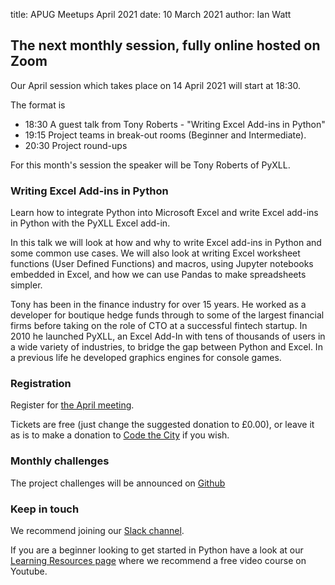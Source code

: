 title: APUG Meetups April 2021
date:  10 March 2021
author: Ian Watt

## The next monthly session, fully online hosted on Zoom 

Our April session which takes place on 14 April 2021 will start at 18:30. 

The format is 

* 18:30 A guest talk from Tony Roberts - "Writing Excel Add-ins in Python"
* 19:15 Project teams in break-out rooms (Beginner and Intermediate). 
* 20:30 Project round-ups


For this month's session the speaker will be Tony Roberts of PyXLL. 

### Writing Excel Add-ins in Python

Learn how to integrate Python into Microsoft Excel and write Excel add-ins in Python with the PyXLL Excel add-in.

In this talk we will look at how and why to write Excel add-ins in Python and some common use cases. We will also look at writing Excel worksheet functions (User Defined Functions) and macros, using Jupyter notebooks embedded in Excel, and how we can use Pandas to make spreadsheets simpler.

Tony has been in the finance industry for over 15 years. He worked as a developer for boutique hedge funds through to some of the largest financial firms before taking on the role of CTO at a successful fintech startup. In 2010 he launched PyXLL, an Excel Add-In with tens of thousands of users in a wide variety of industries, to bridge the gap between Python and Excel. In a previous life he developed graphics engines for console games.


### Registration

Register for [the April meeting](https://ti.to/code-the-city/aberdeen-python-user-group-apr-2021). 

Tickets are free (just change the suggested donation to £0.00), or leave it as is to make a donation to [Code the City](https://codethecity.org) if you wish. 

### Monthly challenges
The project challenges will be announced on [Github](https://github.com/PythonAberdeen/user_group/tree/master/)

### Keep in touch
We recommend joining our [Slack channel](https://join.slack.com/t/python-aberdeen/shared_invite/zt-gfjps8xe-M9YkWloAUL73blPovaHvFA). 

If you are a beginner looking to get started in Python have a look at our [Learning Resources page](https://pythonaberdeen.github.io/pages/learning-resources.html) where we recommend a free video course on Youtube. 
